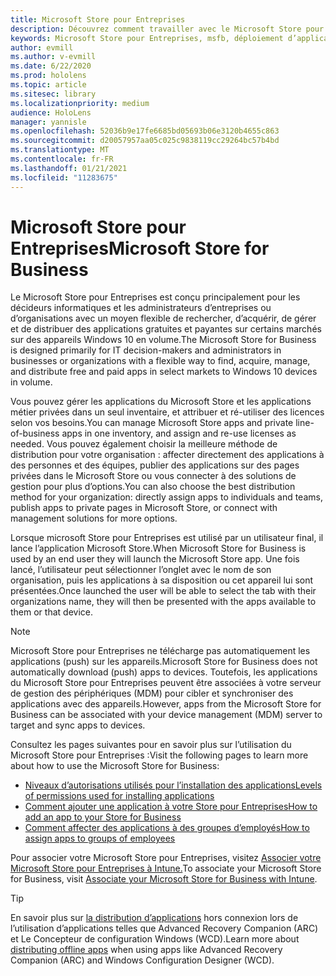 ```yaml
---
title: Microsoft Store pour Entreprises
description: Découvrez comment travailler avec le Microsoft Store pour Entreprises pour publier vos applications de réalité mixte dans votre entreprise.
keywords: Microsoft Store pour Entreprises, msfb, déploiement d’application, Store
author: evmill
ms.author: v-evmill
ms.date: 6/22/2020
ms.prod: hololens
ms.topic: article
ms.sitesec: library
ms.localizationpriority: medium
audience: HoloLens
manager: yannisle
ms.openlocfilehash: 52036b9e17fe6685bd05693b06e3120b4655c863
ms.sourcegitcommit: d20057957aa05c025c9838119cc29264bc57b4bd
ms.translationtype: MT
ms.contentlocale: fr-FR
ms.lasthandoff: 01/21/2021
ms.locfileid: "11283675"
---
```

# <span data-ttu-id="7b525-104">Microsoft Store pour Entreprises</span><span class="sxs-lookup"><span data-stu-id="7b525-104">Microsoft Store for Business</span></span>

<span data-ttu-id="7b525-105">Le Microsoft Store pour Entreprises est conçu principalement pour les décideurs informatiques et les administrateurs d’entreprises ou d’organisations avec un moyen flexible de rechercher, d’acquérir, de gérer et de distribuer des applications gratuites et payantes sur certains marchés sur des appareils Windows 10 en volume.</span><span class="sxs-lookup"><span data-stu-id="7b525-105">The Microsoft Store for Business is designed primarily for IT decision-makers and administrators in businesses or organizations with a flexible way to find, acquire, manage, and distribute free and paid apps in select markets to Windows 10 devices in volume.</span></span> 

<span data-ttu-id="7b525-106">Vous pouvez gérer les applications du Microsoft Store et les applications métier privées dans un seul inventaire, et attribuer et ré-utiliser des licences selon vos besoins.</span><span class="sxs-lookup"><span data-stu-id="7b525-106">You can manage Microsoft Store apps and private line-of-business apps in one inventory, and assign and re-use licenses as needed.</span></span> <span data-ttu-id="7b525-107">Vous pouvez également choisir la meilleure méthode de distribution pour votre organisation : affecter directement des applications à des personnes et des équipes, publier des applications sur des pages privées dans le Microsoft Store ou vous connecter à des solutions de gestion pour plus d’options.</span><span class="sxs-lookup"><span data-stu-id="7b525-107">You can also choose the best distribution method for your organization: directly assign apps to individuals and teams, publish apps to private pages in Microsoft Store, or connect with management solutions for more options.</span></span>

<span data-ttu-id="7b525-108">Lorsque microsoft Store pour Entreprises est utilisé par un utilisateur final, il lance l’application Microsoft Store.</span><span class="sxs-lookup"><span data-stu-id="7b525-108">When Microsoft Store for Business is used by an end user they will launch the Microsoft Store app.</span></span> <span data-ttu-id="7b525-109">Une fois lancé, l’utilisateur peut sélectionner l’onglet avec le nom de son organisation, puis les applications à sa disposition ou cet appareil lui sont présentées.</span><span class="sxs-lookup"><span data-stu-id="7b525-109">Once launched the user will be able to select the tab with their organizations name, they will then be presented with the apps available to them or that device.</span></span>

> [!Note] 
> <span data-ttu-id="7b525-110">Microsoft Store pour Entreprises ne télécharge pas automatiquement les applications (push) sur les appareils.</span><span class="sxs-lookup"><span data-stu-id="7b525-110">Microsoft Store for Business does not automatically download (push) apps to devices.</span></span> <span data-ttu-id="7b525-111">Toutefois, les applications du Microsoft Store pour Entreprises peuvent être associées à votre serveur de gestion des périphériques (MDM) pour cibler et synchroniser des applications avec des appareils.</span><span class="sxs-lookup"><span data-stu-id="7b525-111">However, apps from the Microsoft Store for Business can be associated with your device management (MDM) server to target and sync apps to devices.</span></span>

<span data-ttu-id="7b525-112">Consultez les pages suivantes pour en savoir plus sur l’utilisation du Microsoft Store pour Entreprises :</span><span class="sxs-lookup"><span data-stu-id="7b525-112">Visit the following pages to learn more about how to use the Microsoft Store for Business:</span></span>
* [<span data-ttu-id="7b525-113">Niveaux d’autorisations utilisés pour l’installation des applications</span><span class="sxs-lookup"><span data-stu-id="7b525-113">Levels of permissions used for installing applications</span></span>](https://docs.microsoft.com/mem/intune/configuration/device-restrictions-windows-holographic#app-store)
* [<span data-ttu-id="7b525-114">Comment ajouter une application à votre Store pour Entreprises</span><span class="sxs-lookup"><span data-stu-id="7b525-114">How to add an app to your Store for Business</span></span>](https://docs.microsoft.com/mem/intune/apps/store-apps-windows)
* [<span data-ttu-id="7b525-115">Comment affecter des applications à des groupes d’employés</span><span class="sxs-lookup"><span data-stu-id="7b525-115">How to assign apps to groups of employees</span></span>](https://docs.microsoft.com/mem/intune/apps/windows-store-for-business)

<span data-ttu-id="7b525-116">Pour associer votre Microsoft Store pour Entreprises, visitez [Associer votre Microsoft Store pour Entreprises à Intune.](https://docs.microsoft.com/mem/intune/apps/windows-store-for-business#associate-your-microsoft-store-for-business-account-with-intune)</span><span class="sxs-lookup"><span data-stu-id="7b525-116">To associate your Microsoft Store for Business, visit [Associate your Microsoft Store for Business with Intune](https://docs.microsoft.com/mem/intune/apps/windows-store-for-business#associate-your-microsoft-store-for-business-account-with-intune).</span></span>

> [!Tip] 
> <span data-ttu-id="7b525-117">En savoir plus sur [la distribution d’applications](https://docs.microsoft.com/microsoft-store/distribute-offline-apps) hors connexion lors de l’utilisation d’applications telles que Advanced Recovery Companion (ARC) et Le Concepteur de configuration Windows (WCD).</span><span class="sxs-lookup"><span data-stu-id="7b525-117">Learn more about [distributing offline apps](https://docs.microsoft.com/microsoft-store/distribute-offline-apps) when using apps like Advanced Recovery Companion (ARC) and Windows Configuration Designer (WCD).</span></span>
